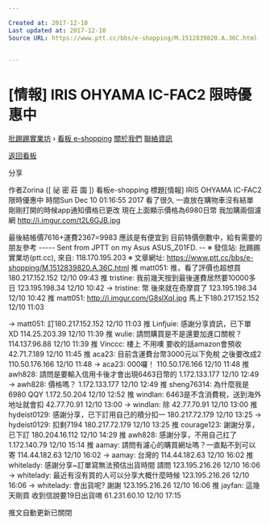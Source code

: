 ```yaml
---

Created at: 2017-12-10
Last updated at: 2017-12-10
Source URL: https://www.ptt.cc/bbs/e-shopping/M.1512839820.A.36C.html


---
```


# [情報] IRIS OHYAMA IC-FAC2 限時優惠中


[批踢踢實業坊](https://www.ptt.cc/) › [看板 e-shopping](https://www.ptt.cc/bbs/e-shopping/index.html) [關於我們](https://www.ptt.cc/about.html) [聯絡資訊](https://www.ptt.cc/contact.html)

[返回看板](https://www.ptt.cc/bbs/e-shopping/index.html)

分享

作者Zorina (\[ 祕 密 莊 園 \])
看板e-shopping
標題\[情報\] IRIS OHYAMA IC-FAC2 限時優惠中
時間Sun Dec 10 01:16:55 2017
看了很久 一直放在購物車沒有結單 剛剛打開的時候app通知價格已更改 現在上面顯示價格為6980日幣 我加購兩個濾網 <http://i.imgur.com/t2L6GJB.jpg>

最後結帳價7616+運費2367=9983 應該是有便宜到 目前特價倒數中，給有需要的朋友參考 ----- Sent from JPTT on my Asus ASUS\_Z01FD. -- ※ 發信站: 批踢踢實業坊(ptt.cc), 來自: 118.170.195.203 ※ 文章網址: <https://www.ptt.cc/bbs/e-shopping/M.1512839820.A.36C.html>
推 matt051: 推，看了評價也超想買180.217.152.152 12/10 09:43
推 tristine: 我前幾天按到最後運費居然要10000多日 123.195.198.34 12/10 10:42
→ tristine: 幣 後來就在奇摩買了 123.195.198.34 12/10 10:42
推 matt051: <http://i.imgur.com/G8slXqI.jpg> 馬上下180.217.152.152 12/10 11:03

→ matt051: 訂180.217.152.152 12/10 11:03
推 Linfjuie: 感謝分享資訊，已下單 XD 114.25.203.39 12/10 11:39
推 wulie: 請問購買是不是還要加進口關稅？ 114.137.96.88 12/10 11:39
推 Vinccc: 樓上 不用噢 要收的話amazon會預收 42.71.7.189 12/10 11:45
推 aca23: 目前含運費台幣3000元以下免稅 之後要改成2 110.50.176.166 12/10 11:48
→ aca23: 000囉！ 110.50.176.166 12/10 11:48
推 awh828: 請問是要輸入信用卡後才會出現6463日幣的 1.172.133.177 12/10 12:49
→ awh828: 價格嗎？ 1.172.133.177 12/10 12:49
推 sheng76314: 為什麼我是6980 QQY 1.172.50.204 12/10 12:52
推 windlan: 6463是不含消費稅，送到海外地址就會扣 42.77.70.91 12/10 13:00
→ windlan: 除 42.77.70.91 12/10 13:00
推 hydeist0129: 感謝分享，已下訂用自己的積分扣一 180.217.72.179 12/10 13:25
→ hydeist0129: 扣剩7194 180.217.72.179 12/10 13:25
推 courage123: 謝謝分享，已下訂 180.204.16.112 12/10 14:29
推 awh828: 感謝分享，不用自己扛了 1.172.140.79 12/10 15:14
推 aamay: 請問有濾心的購買網址嗎？一直點不到可以寄 114.44.182.63 12/10 16:02
→ aamay: 台灣的 114.44.182.63 12/10 16:02
推 whitelady: 感謝分享~訂單寫無法預估出貨時間 請問 123.195.216.26 12/10 16:06
→ whitelady: 最近有沒有買的人可以分享大概什麼時候 123.195.216.26 12/10 16:06
→ whitelady: 會出貨呢? 謝謝 123.195.216.26 12/10 16:06
推 jayfan: 這幾天剛買 收到信說要19日出貨唷 61.231.60.10 12/10 17:15

推文自動更新已關閉

